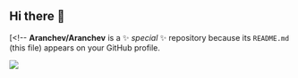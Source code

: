 ## Hi there 👋

[<!--
**Aranchev/Aranchev** is a ✨ _special_ ✨ repository because its `README.md` (this file) appears on your GitHub profile.

![](https://user-images.githubusercontent.com/74038190/216120986-f2752ca9-fe82-4aa3-befe-0a58db010d85.png)
